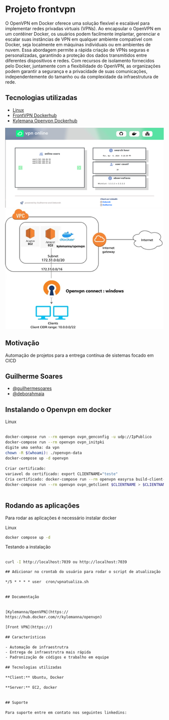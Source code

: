 # Projeto frontvpn

O OpenVPN em Docker oferece uma solução flexível e escalável para implementar redes privadas virtuais (VPNs). Ao encapsular o OpenVPN em um contêiner Docker, os usuários podem facilmente implantar, gerenciar e escalar suas instâncias de VPN em qualquer ambiente compatível com Docker, seja localmente em máquinas individuais ou em ambientes de nuvem. Essa abordagem permite a rápida criação de VPNs seguras e personalizadas, garantindo a proteção dos dados transmitidos entre diferentes dispositivos e redes. Com recursos de isolamento fornecidos pelo Docker, juntamente com a flexibilidade do OpenVPN, as organizações podem garantir a segurança e a privacidade de suas comunicações, independentemente do tamanho ou da complexidade da infraestrutura de rede.


## Tecnologias utilizadas

 - [Linux]()
 - [FrontVPN Dockerhub]()
 - [ Kylemana Openvpn Dockerhub](https://hub.docker.com/r/kylemanna/openvpn)
 
 ![VPN](vpnonline.png)
 ![VPN](vpn.webp)


## Motivação

Automação de projetos para a entrega contínua de sistemas focado em CICD

## Guilherme Soares

- [@guilhermesoares](https://www.github.com/guilhermesgit)
- [@deborahmaia](https://www.github.com/)

## Instalando o Openvpn em docker

Linux
```bash

docker-compose run --rm openvpn ovpn_genconfig -u udp://IpPublico
docker-compose run --rm openvpn ovpn_initpki
digite uma senha: da vpn
chown -R $(whoami): ./openvpn-data
docker-compose up -d openvpn

Criar certificado:
variavel do certificado: export CLIENTNAME="teste"
Cria certificado: docker-compose run --rm openvpn easyrsa build-client-full $CLIENTNAME nopass
docker-compose run --rm openvpn ovpn_getclient $CLIENTNAME > $CLIENTNAME.ovpn



```
## Rodando as aplicações

Para rodar as aplicações é necessário instalar docker

Linux
```bash
docker compose up -d
```
Testando a instalação
```bash

curl -I http://localhost:7039 ou http://localhost:7039
```

```
## Adicionar no crontab do usuário para rodar o script de atualização

*/5 * * * * user  cron/vpnatualiza.sh


## Documentação


[Kylemanna/OpenVPN](https:// https://hub.docker.com/r/kylemanna/openvpn)

[Front VPN](https://)

## Características

- Automação de infraestrutra
- Entrega de infraestrutra mais rápida
- Padronização de códigos e trabalho em equipe

## Tecnologias utilizadas

**Client:** Ubuntu, Docker

**Server:** EC2, docker


## Suporte

Para suporte entre em contato nos seguintes linkedins: